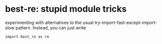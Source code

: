 best-re: stupid module tricks
=============================

experimenting with alternatives to the usual
try-import-fast-except-import-slow pattern. Instead, you can just
write

```
import best_re as re
```
